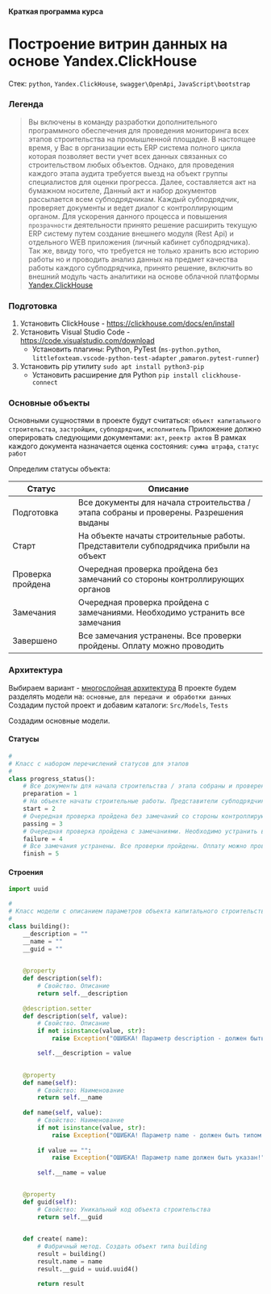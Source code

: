 #### Краткая программа курса
# Построение витрин данных на основе Yandex.ClickHouse

Стек: `python`, `Yandex.ClickHouse`, `swagger\OpenApi`, `JavaScript\bootstrap`

### Легенда
>	Вы включены в команду разработки дополнительного программного обеспечения для проведения мониторинга всех этапов строительства
>на промышленной площадке. В настоящее время, у Вас в организации есть ERP система полного цикла которая позволяет вести учет всех данных
>связанных со строительством любых объектов. Однако, для проведения каждого этапа аудита требуется выезд на объект группы специалистов
>для оценки прогресса. Далее, составляется акт на бумажном носителе, Данный акт и набор документов рассылается всем субподрядчикам. 
>	Каждый субподрядчик, проверяет документы и ведет диалог с контроллирующим органом. Для ускорения данного процесса и повышения
>`прозрачности` деятельности принято решение расширить текущую ERP систему путем создание внешнего модуля (Rest Api) и отдельного WEB приложения (личный кабинет субподрядчика).
>	Так же, ввиду того, что требуется не только хранить всю историю работы но и проводить анализ данных на предмет качества работы
>каждого субподрядчика, принято решение, включить во внешний модуль часть аналитики на основе облачной платформы [Yandex.ClickHouse](https://yandex.ru/dev/clickhouse/)



### Подготовка
1. Установить ClickHouse - https://clickhouse.com/docs/en/install
2. Установить Visual Studio Code - https://code.visualstudio.com/download
	- Установить плагины: Python, PyTest (`ms-python.python`, `littlefoxteam.vscode-python-test-adapter` ,`pamaron.pytest-runner`)
3. Установить pip утилиту `sudo apt install python3-pip`
	- Установить расширение для Python `pip install clickhouse-connect`

### Основные объекты

Основными сущностями в проекте будут считаться: `объект капитального строительства`, `застройщик`, `субподрядчик`, `исполнитель`
Приложение должно оперировать следующими документами: `акт`, `реектр актов`
В рамках каждого документа назначается оценка состояния: `сумма штрафа`, `статус работ`

Определим статусы объекта:

| Статус        | Описание                |
|---------------|-------------------------|
| Подготовка    | Все документы для начала строительства / этапа собраны и проверены. Разрешения выданы |
| Старт         | На объекте начаты строительные работы. Представители субподрядчика прибыли на объект |
| Проверка пройдена | Очередная проверка пройдена без замечаний со стороны контроллирующих органов |
| Замечания | Очередная проверка пройдена с замечаниями. Необходимо устранить все замечания |
| Завершено | Все замечания устранены. Все проверки пройдены. Оплату можно проводить |

### Архитектура

Выбираем вариант - [многослойная архитектура](https://ru.wikipedia.org/wiki/%D0%9C%D0%BD%D0%BE%D0%B3%D0%BE%D1%83%D1%80%D0%BE%D0%B2%D0%BD%D0%B5%D0%B2%D0%B0%D1%8F_%D0%B0%D1%80%D1%85%D0%B8%D1%82%D0%B5%D0%BA%D1%82%D1%83%D1%80%D0%B0)
В проекте будем разделять модели на: `основные`, `для передачи и обработки данных`
Создадим пустой проект и добавим каталоги: `Src/Models`, `Tests`

Создадим основные модели.

#### Статусы

```python
#
# Класс с набором перечислений статусов для этапов
#
class progress_status():
    # Все документы для начала строительства / этапа собраны и проверены. Разрешения выданы 
    preparation = 1
    # На объекте начаты строительные работы. Представители субподрядчика прибыли на объект
    start = 2
    # Очередная проверка пройдена без замечаний со стороны контроллирующих органов
    passing = 3
    # Очередная проверка пройдена с замечаниями. Необходимо устранить все замечания
    failure = 4
    # Все замечания устранены. Все проверки пройдены. Оплату можно проводить
    finish = 5
```

#### Строения

```python
import uuid

#
# Класс модели с описанием параметров объекта капитального строительства
#
class building():
    __description = ""
    __name = ""
    __guid = ""

    
    @property
    def description(self):
        # Свойство. Описание
        return self.__description
    
    @description.setter
    def description(self, value):
        # Свойство. Описание
        if not isinstance(value, str):
            raise Exception("ОШИБКА! Параметр description - должен быть типом str!")

        self.__description = value

    
    @property
    def name(self):
        # Свойство: Наименование
        return self.__name
    
    def name(self, value):
        # Свойство: Наименование
        if not isinstance(value, str):
            raise Exception("ОШИБКА! Параметр name - должен быть типом str!")
        
        if value == "":
            raise Exception("ОШИБКА! Параметр name должен быть указан!")
        
        self.__name = value


    @property
    def guid(self):
        # Свойство: Уникальный код объекта строительства
        return self.__guid    
    

    def create( name):
        # Фабричный метод. Создать объект типа building
        result = building()
        result.name = name
        result.__guid = uuid.uuid4()

        return result

```






 






	


